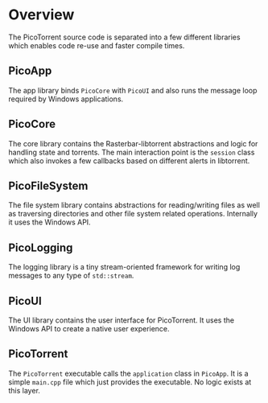 # Overview

The PicoTorrent source code is separated into a few different libraries which
enables code re-use and faster compile times.

## PicoApp

The app library binds `PicoCore` with `PicoUI` and also runs the message loop
required by Windows applications.

## PicoCore

The core library contains the Rasterbar-libtorrent abstractions and logic for
handling state and torrents. The main interaction point is the `session` class
which also invokes a few callbacks based on different alerts in libtorrent.

## PicoFileSystem

The file system library contains abstractions for reading/writing files as well
as traversing directories and other file system related operations. Internally
it uses the Windows API.

## PicoLogging

The logging library is a tiny stream-oriented framework for writing log messages
to any type of `std::stream`.

## PicoUI

The UI library contains the user interface for PicoTorrent. It uses the Windows
API to create a native user experience.

## PicoTorrent

The `PicoTorrent` executable calls the `application` class in `PicoApp`. It is
a simple `main.cpp` file which just provides the executable. No logic exists
at this layer.
